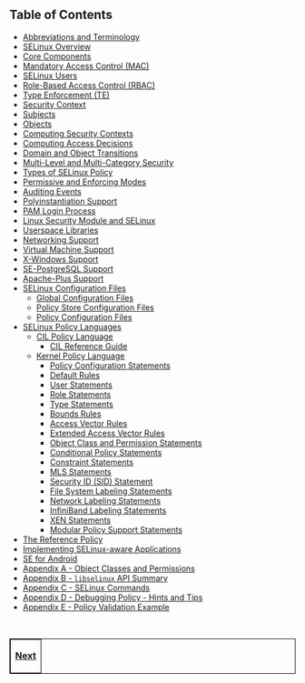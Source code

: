 ## Table of Contents

-   [Abbreviations and Terminology](terminology.md#abbreviations-and-terminology)
-   [SELinux Overview](selinux_overview.md#selinux-overview)
-   [Core Components](core_components.md#core-selinux-components)
-   [Mandatory Access Control (MAC)](mac.md#mandatory-access-control)
-   [SELinux Users](users.md#selinux-users)
-   [Role-Based Access Control (RBAC)](rbac.md#role-based-access-control)
-   [Type Enforcement (TE)](type_enforcement.md#type-enforcement)
-   [Security Context](security_context.md#security-context)
-   [Subjects](subjects.md#subjects)
-   [Objects](objects.md#objects)
-   [Computing Security Contexts](computing_security_contexts.md#computing-security-contexts)
-   [Computing Access Decisions](computing_access_decisions.md#computing-access-decisions)
-   [Domain and Object Transitions](domain_object_transitions.md#domain-and-object-transitions)
-   [Multi-Level and Multi-Category Security](mls_mcs.md#multi-level-and-multi-category-security)
-   [Types of SELinux Policy](types_of_policy.md#types-of-selinux-policy)
-   [Permissive and Enforcing Modes](modes.md#selinux-permissive-and-enforcing-modes)
-   [Auditing Events](auditing.md#auditing-selinux-events)
-   [Polyinstantiation Support](polyinstantiation.md#polyinstantiation-support)
-   [PAM Login Process](pam_login.md#pam-login-process)
-   [Linux Security Module and SELinux](lsm_selinux.md#linux-security-module-and-selinux)
-   [Userspace Libraries](userspace_libraries.md#selinux-userspace-libraries)
-   [Networking Support](network_support.md#selinux-networking-support)
-   [Virtual Machine Support](vm_support.md#selinux-virtual-machine-support)
-   [X-Windows Support](x_windows.md#x-windows-selinux-support)
-   [SE-PostgreSQL Support](postgresql.md#postgresql-selinux-support)
-   [Apache-Plus Support](apache_support.md#apache-selinux-support)
-   [SELinux Configuration Files](configuration_files.md#selinux-configuration-files)
    -   [Global Configuration Files](global_config_files.md#global-configuration-files)
    -   [Policy Store Configuration Files](policy_store_config_files.md#policy-store-configuration-files)
    -   [Policy Configuration Files](policy_config_files.md#policy-configuration-files)
-   [SELinux Policy Languages](policy_languages.md#the-selinux-policy-languages)
    -   [CIL Policy Language](cil_overview.md#cil-overview)
        -   [CIL Reference Guide](notebook-examples/selinux-policy/cil/CIL_Reference_Guide.pdf)
    -   [Kernel Policy Language](kernel_policy_language.md#kernel-policy-language)
        -   [Policy Configuration Statements](policy_config_statements.md#policy-configuration-statements)
        -   [Default Rules](default_rules.md#default-object-rules)
        -   [User Statements](user_statements.md#user-statements)
        -   [Role Statements](role_statements.md#role-statements)
        -   [Type Statements](type_statements.md#type-statements)
        -   [Bounds Rules](bounds_rules.md#bounds-rules)
        -   [Access Vector Rules](avc_rules.md#access-vector-rules)
        -   [Extended Access Vector Rules](xperm_rules.md#extended-access-vector-rules)
        -   [Object Class and Permission Statements](class_permission_statements.md#object-class-and-permission-statements)
        -   [Conditional Policy Statements](conditional_statements.md#conditional-policy-statements)
        -   [Constraint Statements](constraint_statements.md#constraint-statements)
        -   [MLS Statements](mls_statements.md#mls-statements)
        -   [Security ID (SID) Statement](sid_statement.md#security-id-sid-statement)
        -   [File System Labeling Statements](file_labeling_statements.md#file-system-labeling-statements)
        -   [Network Labeling Statements](network_statements.md#network-labeling-statements)
        -   [InfiniBand Labeling Statements](infiniband_statements.md#infiniband-labeling-statements)
        -   [XEN Statements](xen_statements.md#xen-statements)
        -   [Modular Policy Support Statements](modular_policy_statements.md#modular-policy-support-statements)
-   [The Reference Policy](reference_policy.md#the-reference-policy)
-   [Implementing SELinux-aware Applications](implementing_seaware_apps.md#implementing-selinux-aware-applications)
-   [SE for Android](seandroid.md#security-enhancements-for-android)
-   [Appendix A - Object Classes and Permissions](object_classes_permissions.md#appendix-a---object-classes-and-permissions)
-   [Appendix B - `libselinux` API Summary](libselinux_functions.md#appendix-b---libselinux-api-summary)
-   [Appendix C - SELinux Commands](selinux_cmds.md#appendix-c---selinux-commands)
-   [Appendix D - Debugging Policy - Hints and Tips](debug_policy_hints.md#appendix-d---debugging-policy---hints-and-tips)
-   [Appendix E - Policy Validation Example](policy_validation_example.md#appendix-e---policy-validation-example)

<br>

<!-- %CUTHERE% -->


<table>
<tbody>
<td><center>
<p><a href="terminology.md#abbreviations-and-terminology" title="Abbreviations and Terminology"> <strong>Next</strong></a></p>
</center></td>
</tbody>
</table>

<head>
    <style>table { border-collapse: collapse; }
    table, td, th { border: 1px solid black; }
    </style>
</head>
